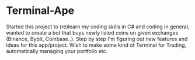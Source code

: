 # Terminal-Ape
Started this project to (re)learn my coding skills in C# and coding in general, wanted to create a bot that buys newly listed coins on given exchanges (Binance, Bybit, Coinbase..). Step by step I'm figuring out new features and ideas for this app/project. Wish to make some kind of Terminal for Trading, automatically managing your portfolio etc. 
